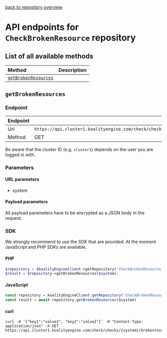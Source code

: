 [back to repository overview](../RepositoryOverviews.md)
# API endpoints for `CheckBrokenResource` repository

## List of all available methods

| Method                                        | Description                                                            |
|:----------------------------------------------|:-----------------------------------------------------------------------|
| [`getBrokenResources`](#getbrokenresources) |  |


## `getBrokenResources`



### Endpoint
| Endpoint |                                                                       |
|:---------|:----------------------------------------------------------------------|
| Url      | ```https://api.cluster1.koalityengine.com/check/checks/{system}/brokenresources```|
| Method   | GET                                      |

Be aware that the cluster ID (e.g. `cluster1`) depends on the user you are logged in with.

### Parameters

#### URL parameters
 - system

#### Payload parameters

All payload parameters have to be encrypted as a JSON body in the request.


### SDK

We strongly recommend to use the SDK that are provided. At the moment JavaScript and PHP SDKs are available.

#### PHP
```php
$repository = $koalityEngineClient->getRepository('CheckBrokenResource');
$result = $repository->getBrokenResources($system);
```

#### JavaScript

```javascript
const repository = koalityEngineClient.getRepository('CheckBrokenResource')
const result = await repository.getBrokenResources($system)
```

#### curl

```shell
curl -d '{"key1":"value1", "key2":"value2"}' -H "Content-Type: application/json" -X GET https://api.cluster1.koalityengine.com/check/checks/{system}/brokenresources
```

